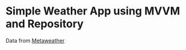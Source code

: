 # Simple Weather App using MVVM and Repository

Data from <a href='https://www.metaweather.com/'>Metaweather</a>
